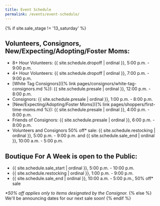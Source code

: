 ```yaml
---
title: Event Schedule
permalink: /events/event-schedule/
---
```


{% if site.sale_stage != '13_saturday' %}
## Volunteers, Consignors, New/Expecting/Adopting/Foster Moms:

* 8+ Hour Volunteers: {{ site.schedule.dropoff | ordinal }}, 5:00 p.m. - 9:00 p.m.
* 4+ Hour Volunteers: {{ site.schedule.dropoff | ordinal }}, 7:00 p.m. - 9:00 p.m.
* [White Tag Consignors]({% link pages/consignors/white-tag-consignors.md %}): {{ site.schedule.presale | ordinal }}, 12:00 p.m. - 8:00 p.m.
* Consignors: {{ site.schedule.presale | ordinal }}, 1:00 p.m. - 8:00 p.m.
* [New/Expecting/Adopting/Foster Moms]({% link pages/shoppers/first-time-moms.md %}): {{ site.schedule.presale | ordinal }}, 4:00 p.m. - 8:00 p.m.
* Friends of Consignors: {{ site.schedule.presale | ordinal }}, 6:00 p.m. - 8:00 p.m.
* Volunteers and Consignors 50% off* sale: {{ site.schedule.restocking | ordinal }}, 5:00 p.m. - 9:00 p.m. and {{ site.schedule.sale_end | ordinal }}, 10:00 a.m. - 5:00 p.m.

## Boutique For A Week is open to the Public:

* {{ site.schedule.sale_start | ordinal }}, 5:00 p.m. - 10:00 p.m.
* {{ site.schedule.restocking | ordinal }}, 1:00 p.m. - 9:00 p.m.
* {{ site.schedule.sale_end | ordinal }}, 10:00 a.m. - 5:00 p.m., 50% off* sale

_*50% off applies only to items designated by the Consignor._
{% else %}
We'll be announcing dates for our next sale soon!
{% endif %}
